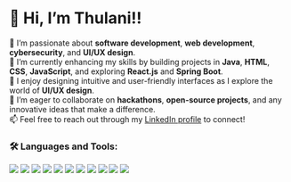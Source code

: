 # 👋 Hi, I’m Thulani!!

👀 I’m passionate about **software development**, **web development**, **cybersecurity**, and **UI/UX design**.  
🌱 I’m currently enhancing my skills by building projects in **Java**, **HTML**, **CSS**, **JavaScript**, and exploring **React.js** and **Spring Boot**.  
🎨 I enjoy designing intuitive and user-friendly interfaces as I explore the world of **UI/UX design**.  
💞️ I’m eager to collaborate on **hackathons**, **open-source projects**, and any innovative ideas that make a difference.  
📫 Feel free to reach out through my [LinkedIn profile](https://www.linkedin.com/in/thulani-kalatuwawa) to connect!  

### 🛠️ Languages and Tools:
<p>
  <img src="https://img.shields.io/badge/HTML5-E34F26?style=for-the-badge&logo=html5&logoColor=white"/>
  <img src="https://img.shields.io/badge/CSS3-1572B6?style=for-the-badge&logo=css3&logoColor=white"/>
  <img src="https://img.shields.io/badge/JavaScript-F7DF1E?style=for-the-badge&logo=javascript&logoColor=black"/>
    <img src="https://img.shields.io/badge/Python-3776AB?style=for-the-badge&logo=python&logoColor=white"/>
  <img src="https://img.shields.io/badge/Java-ED8B00?style=for-the-badge&logo=java&logoColor=white"/>
  <img src="https://img.shields.io/badge/React-20232A?style=for-the-badge&logo=react&logoColor=61DAFB"/>
  <img src="https://img.shields.io/badge/Node.js-339933?style=for-the-badge&logo=nodedotjs&logoColor=white"/>
  <img src="https://img.shields.io/badge/PHP-777BB4?style=for-the-badge&logo=php&logoColor=white"/>
  <img src="https://img.shields.io/badge/MongoDB-4EA94B?style=for-the-badge&logo=mongodb&logoColor=white"/>
  <img src="https://img.shields.io/badge/Postman-FF6C37?style=for-the-badge&logo=postman&logoColor=white"/>
  <img src="https://img.shields.io/badge/Figma-F24E1E?style=for-the-badge&logo=figma&logoColor=white"/>

</p>
